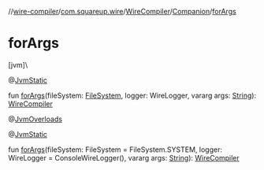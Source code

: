 //[wire-compiler](../../../../index.md)/[com.squareup.wire](../../index.md)/[WireCompiler](../index.md)/[Companion](index.md)/[forArgs](for-args.md)

# forArgs

[jvm]\

@[JvmStatic](https://kotlinlang.org/api/latest/jvm/stdlib/kotlin.jvm/-jvm-static/index.html)

fun [forArgs](for-args.md)(fileSystem: [FileSystem](https://docs.oracle.com/javase/8/docs/api/java/nio/file/FileSystem.html), logger: WireLogger, vararg args: [String](https://kotlinlang.org/api/latest/jvm/stdlib/kotlin/-string/index.html)): [WireCompiler](../index.md)

@[JvmOverloads](https://kotlinlang.org/api/latest/jvm/stdlib/kotlin.jvm/-jvm-overloads/index.html)

@[JvmStatic](https://kotlinlang.org/api/latest/jvm/stdlib/kotlin.jvm/-jvm-static/index.html)

fun [forArgs](for-args.md)(fileSystem: FileSystem = FileSystem.SYSTEM, logger: WireLogger = ConsoleWireLogger(), vararg args: [String](https://kotlinlang.org/api/latest/jvm/stdlib/kotlin/-string/index.html)): [WireCompiler](../index.md)
